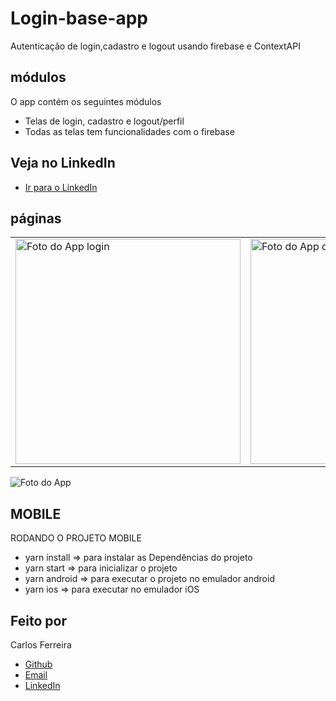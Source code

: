 # Login-base-app

Autenticação de login,cadastro e logout usando firebase e ContextAPI

## módulos

O app contém os seguintes módulos

- Telas de login, cadastro e logout/perfil
- Todas as telas tem funcionalidades com o firebase

## Veja no LinkedIn

- [Ir para o LinkedIn](https://www.linkedin.com/posts/carlos-ferreira-4b2ba219a_aplica%C3%A7%C3%A3o-criada-em-react-native-com-firebase-activity-6754205092993368064-u7pz)

## páginas

<table>
  <tr>
<td><img src="https://github.com/CarlosSTS/loginBase/blob/master/images/login.png" alt="Foto do App login" width="360" /></td>
<td><img src="https://github.com/CarlosSTS/loginBase/blob/master/images/create.png" alt="Foto do App criarConta" width="360" /></td>
</tr>
</table>

![Foto do App](https://github.com/CarlosSTS/loginBase/blob/master/images/auth.png)

## MOBILE

RODANDO O PROJETO MOBILE

- yarn install => para instalar as Dependências do projeto
- yarn start => para inicializar o projeto
- yarn android => para executar o projeto no emulador android
- yarn ios => para executar no emulador iOS

## Feito por

Carlos Ferreira

- [Github](https://www.github.com/CarlosSTS)
- [Email](mailto://carlossts826@gmail.com)
- [LinkedIn](https://www.linkedin.com/in/carlos-ferreira-4b2ba219a/)
